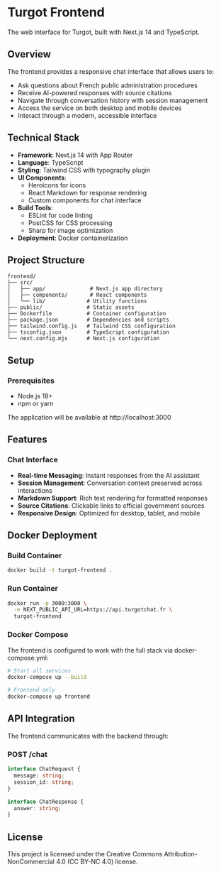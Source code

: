 # Turgot Frontend

The web interface for Turgot, built with Next.js 14 and TypeScript.

## Overview

The frontend provides a responsive chat interface that allows users to:

- Ask questions about French public administration procedures
- Receive AI-powered responses with source citations
- Navigate through conversation history with session management
- Access the service on both desktop and mobile devices
- Interact through a modern, accessible interface

## Technical Stack

- **Framework**: Next.js 14 with App Router
- **Language**: TypeScript
- **Styling**: Tailwind CSS with typography plugin
- **UI Components**:
  - Heroicons for icons
  - React Markdown for response rendering
  - Custom components for chat interface
- **Build Tools**:
  - ESLint for code linting
  - PostCSS for CSS processing
  - Sharp for image optimization
- **Deployment**: Docker containerization

## Project Structure

```
frontend/
├── src/
│   ├── app/              # Next.js app directory
│   ├── components/       # React components
│   └── lib/             # Utility functions
├── public/              # Static assets
├── Dockerfile           # Container configuration
├── package.json         # Dependencies and scripts
├── tailwind.config.js   # Tailwind CSS configuration
├── tsconfig.json        # TypeScript configuration
└── next.config.mjs      # Next.js configuration
```

## Setup

### Prerequisites

- Node.js 18+
- npm or yarn

The application will be available at http://localhost:3000

## Features

### Chat Interface

- **Real-time Messaging**: Instant responses from the AI assistant
- **Session Management**: Conversation context preserved across interactions
- **Markdown Support**: Rich text rendering for formatted responses
- **Source Citations**: Clickable links to official government sources
- **Responsive Design**: Optimized for desktop, tablet, and mobile

## Docker Deployment

### Build Container

```bash
docker build -t turgot-frontend .
```

### Run Container

```bash
docker run -p 3000:3000 \
  -e NEXT_PUBLIC_API_URL=https://api.turgotchat.fr \
  turgot-frontend
```

### Docker Compose

The frontend is configured to work with the full stack via docker-compose.yml:

```bash
# Start all services
docker-compose up --build

# Frontend only
docker-compose up frontend
```

## API Integration

The frontend communicates with the backend through:

### POST /chat

```typescript
interface ChatRequest {
  message: string;
  session_id: string;
}

interface ChatResponse {
  answer: string;
}
```

## License

This project is licensed under the Creative Commons Attribution-NonCommercial 4.0 (CC BY-NC 4.0) license.
